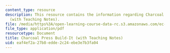 ```yaml
---
content_type: resource
description: This resource contains the information regarding Charcoal Press Build-It
  (with Teaching Notes).
file: /media/https%3A/open-learning-course-data-rc.s3.amazonaws.com/ec-701j-d-lab-i-development-fall-2009/eaf4ef2a27b8edde2c24ebe3e7b3fa04_MITEC_701JF09_charpr_bld_tn.pdf
file_type: application/pdf
resourcetype: Document
title: Charcoal Press Build-It (with Teaching Notes)
uid: eaf4ef2a-27b8-edde-2c24-ebe3e7b3fa04
---
```

